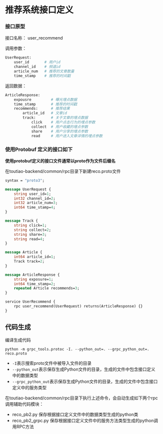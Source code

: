 # 推荐系统接口定义

### 接口原型

接口名称： user_recommend

调用参数：

```python
UserRequest:
    user_id       # 用户id
    channel_id    # 频道id
    article_num   # 推荐的文章数量
    time_stamp    # 推荐的时间戳
```

返回数据：

```python
ArticleResponse:
	expousre	     # 曝光埋点数据
    time_stamp       # 推荐的时间戳
    recommends:      # 推荐结果
        article_id   # 文章id
        track:		 # 关于文章的埋点数据
        	click    # 用户点击行为的埋点参数
            collect  # 用户收藏的埋点参数
            share    # 用户分享的埋点参数
            read     # 用户进入文章详情的埋点参数
```

### 使用Protobuf 定义的接口如下

**使用protobuf定义的接口文件通常以proto作为文件后缀名**

在toutiao-backend/common/rpc目录下新建reco.proto文件

```protobuf
syntax = "proto3";

message UserRequest {
    string user_id=1;
    int32 channel_id=2;
    int32 article_num=3;
    int64 time_stamp=4;
}

message Track {
    string click=1;
    string collect=2;
    string share=3;
    string read=4;
}

message Article {
    int64 article_id=1;
    Track track=2;
}

message ArticleResponse {
    string exposure=1;
    int64 time_stamp=2;
    repeated Article recommends=3;
}

service UserRecommend {
    rpc user_recommend(UserRequest) returns(ArticleResponse) {}
}

```

## 代码生成

编译生成代码

```shell
python -m grpc_tools.protoc -I. --python_out=. --grpc_python_out=. reco.proto
```

- `-I`表示搜索proto文件中被导入文件的目录
- `--python_out`表示保存生成Python文件的目录，生成的文件中包含接口定义中的数据类型
- `--grpc_python_out`表示保存生成Python文件的目录，生成的文件中包含接口定义中的服务类型

在toutiao-backend/common/rpc目录下执行上述命令，会自动生成如下两个rpc调用辅助代码模块：

* reco_pb2.py  保存根据接口定义文件中的数据类型生成的python类
* reco_pb2_grpc.py 保存根据接口定义文件中的服务方法类型生成的python调用RPC方法